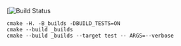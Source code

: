 [![Build Status](hthttps://travis-ci.org/MikhailSayapin/vector_example/jobs/357598808)

```
cmake -H. -B_builds -DBUILD_TESTS=ON
cmake --build _builds
cmake --build _builds --target test -- ARGS=--verbose
```
